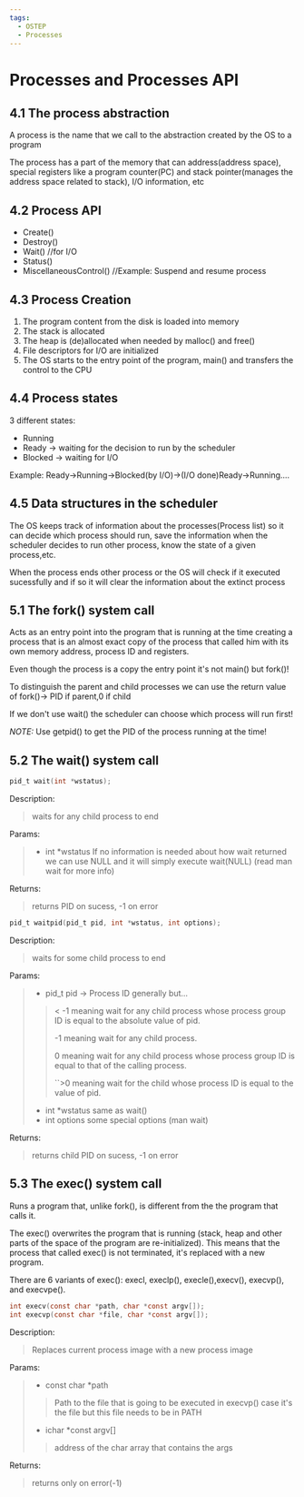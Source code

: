 ```yaml
---
tags:
  - OSTEP
  - Processes
---
```


# Processes and Processes API

## 4.1 The process abstraction

A process is the name that we call to the abstraction created by the OS to a program

The process has a part of the memory that can address(address space), special registers like a program counter(PC) and stack pointer(manages the address space related to stack), I/O information, etc 

## 4.2 Process API

* Create()
* Destroy()
* Wait() //for I/O
* Status()
* MiscellaneousControl() //Example: Suspend and resume process

## 4.3 Process Creation

1. The program content from the disk is loaded into memory
2. The stack is allocated
3. The heap is (de)allocated when needed by malloc() and free()
4. File descriptors for I/O are initialized
5. The OS starts to the entry point of the program, main() and transfers the control to the CPU

## 4.4 Process states

3 different states:
* Running
* Ready -> waiting for the decision to run by the scheduler
* Blocked -> waiting for I/O

Example:
Ready->Running->Blocked(by I/O)->(I/O done)Ready->Running....

## 4.5 Data structures in the scheduler

The OS keeps track of information about the processes(Process list) so it can decide which process should run, save the information when the scheduler decides to run other process, know the state of a given process,etc.

When the process ends other process or the OS will check if it executed sucessfully and if so it will clear the information about the extinct process

## 5.1 The fork() system call

Acts as an entry point into the program that is running at the time creating a process that is an almost exact copy of the process that called him with its own memory address, process ID and registers. 

Even though the process is a copy the entry point it's not main() but fork()!

To distinguish the parent and child processes we can use the return value of fork()-> PID if parent,0 if child

If we don't use wait() the scheduler can choose which process will run first!

*NOTE:*
Use getpid() to get the PID of the process running at the time!

## 5.2 The wait() system call

```c
pid_t wait(int *wstatus);
```
Description:
> waits for any child process to end

Params:
> * int *wstatus 
> If no information is needed about how wait returned we can use NULL and it will simply execute wait(NULL) (read man wait for more info)

Returns:
> returns PID on sucess, -1 on error

```c
pid_t waitpid(pid_t pid, int *wstatus, int options);
```
 Description:
> waits for some child process to end

Params:
> * pid_t pid -> Process ID generally but...
>> < -1   meaning wait for any child process whose process group ID is equal to the absolute value of pid.
>>
>> -1     meaning wait for any child process.
>>
>> 0      meaning wait for any child process whose process group ID is equal to that of the calling process.
>>
>> ``>0    meaning wait for the child whose process ID is equal to the value of pid.
> * int *wstatus same as wait()
> * int options some special options (man wait)

Returns:
> returns child PID on sucess, -1 on error

## 5.3 The exec() system call

Runs a program that, unlike fork(), is different from the  the program that calls it.

The exec() overwrites the program that is running (stack, heap and other parts of the space of the program are re-initialized). This means that the process that called exec() is not terminated, it's replaced with a new program.

There are 6 variants of exec(): execl, execlp(), execle(),execv(), execvp(), and execvpe(). 

```c
int execv(const char *path, char *const argv[]);
int execvp(const char *file, char *const argv[]);
```
 Description:
> Replaces current process image with a new process image 

Params:
> * const char *path
>> Path to the file that is going to be executed
>> in execvp() case it's the file but this file needs to be in PATH
> * ichar *const argv[]
>> address of the char array that contains the args 

Returns:
> returns only on error(-1)